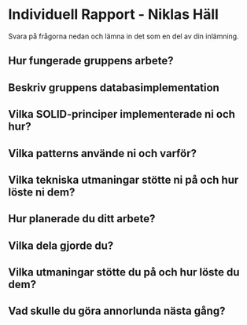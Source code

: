 # Individuell Rapport - Niklas Häll

Svara på frågorna nedan och lämna in det som en del av din inlämning.

## Hur fungerade gruppens arbete?

## Beskriv gruppens databasimplementation

## Vilka SOLID-principer implementerade ni och hur?

## Vilka patterns använde ni och varför?

## Vilka tekniska utmaningar stötte ni på och hur löste ni dem?

## Hur planerade du ditt arbete?

## Vilka dela gjorde du?

## Vilka utmaningar stötte du på och hur löste du dem?

## Vad skulle du göra annorlunda nästa gång?
